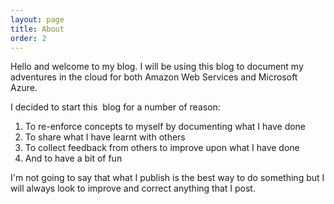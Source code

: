 ```yaml
---
layout: page
title: About
order: 2
---
```


Hello and welcome to my blog. I will be using this blog to document my adventures in the cloud for both Amazon Web Services and Microsoft Azure.

I decided to start this  blog for a number of reason:

1. To re-enforce concepts to myself by documenting what I have done
2. To share what I have learnt with others
3. To collect feedback from others to improve upon what I have done
4. And to have a bit of fun

I'm not going to say that what I publish is the best way to do something but I will always look to improve and correct anything that I post.
